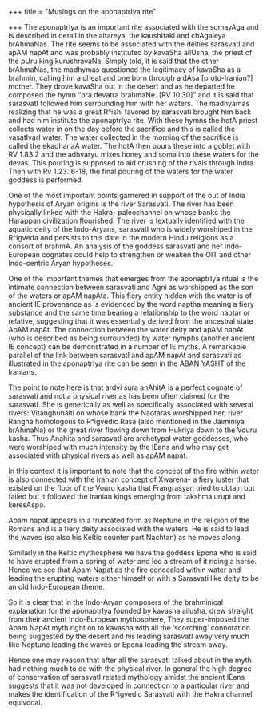 +++
title = "Musings on the aponaptrIya rite"

+++
The aponaptrIya is an important rite associated with the somayAga and is
described in detail in the aitareya, the kaushItaki and chAgaleya
brAhmaNas. The rite seems to be associated with the deities sarasvatI
and apAM napAt and was probably instituted by kavaSha ailUsha, the
priest of the pUru king kurushravaNa. Simply told, it is said that the
other brAhmaNas, the madhymas questioned the legitimacy of kavaSha as a
brahmin, calling him a cheat and one born through a dAsa
\[proto-Iranian?\] mother. They drove kavaSha out in the desert and as
he departed he composed the hymn “pra devatra brahmaNe..\[RV 10.30\]”
and it is said that sarasvatI followed him surrounding him with her
waters. The madhyamas realizing that he was a great R^ishi favored by
sarasvati brought him back and had him institute the aponaptrIya rite.
With these hymns the hotA priest collects water in on the day before the
sacrifice and this is called the vasatIvarI water. The water collected
in the morning of the sacrifice is called the ekadhanaA water. The hotA
then pours these into a goblet with RV 1.83.2 and the adhvaryu mixes
honey and soma into these waters for the devas. This pouring is supposed
to aid crushing of the rivals through indra. Then with Rv 1.23.16-18,
the final pouring of the waters for the water goddess is performed.

One of the most important points garnered in support of the out of India
hypothesis of Aryan origins is the river Sarasvati. The river has been
physically linked with the Hakra- paleochannel on whose banks the
Harappan civilization flourished. The river is textually identified with
the aquatic deity of the Indo-Aryans, sarasvatI who is widely worshiped
in the R^igveda and persists to this date in the modern Hindu religions
as a consort of brahmA. An analysis of the goddess sarasvatI and her
Indo-European cognates could help to strengthen or weaken the OIT and
other Indo-centric Aryan hypotheses.

One of the important themes that emerges from the aponaptrIya ritual is
the intimate connection between sarasvati and Agni as worshipped as the
son of the waters or apAM napAta. This fiery entity hidden with the
water is of ancient IE provenance as is evidenced by the word naptha
meaning a fiery substance and the same time bearing a relationship to
the word naptar or relative, suggesting that it was essentially derived
from the ancestral state ApAM napAt. The connection between the water
deity and apAM napAt (who is described as being surrounded) by water
nymphs (another ancient IE concept) can be demonstrated in a number of
IE myths. A remarkable parallel of the link between sarasvatI and apAM
napAt and sarasvati as illustrated in the aponaptrIya rite can be seen
in the ABAN YASHT of the Iranians.

The point to note here is that ardvi
sura anAhitA is a perfect cognate of sarasvati and not a physical river
as has been often claimed for the sarasvatI. She is generically as well
as specifically associated with several rivers: Vitanghuhaiti on whose
bank the Naotaras worshipped her, river Rangha homologous to R^igvedic
Rasa (also mentioned in the Jaiminiya brAhmaNa) or the great river
flowing down from Hukriya down to the Vouru kasha. Thus Anahita and
sarasvatI are archetypal water goddesses, who were worshiped with much
intensity by the IEans and who may get associated with physical rivers
as well as apAM napat. 

In this context it is important to note that the
concept of the fire within water is also connected with the Iranian
concept of Xwarena- a fiery luster that existed on the floor of the
Vouru kasha that Frangrasyan tried to obtain but failed but it followed
the Iranian kings emerging from takshma urupi and keresAspa. 

Apam napat
appears in a truncated form as Neptune in the religion of the Romans and
is a fiery deity associated with the waters. He is said to lead the
waves (so also his Keltic counter part Nachtan) as he moves along.

Similarly in the Keltic mythosphere we have the goddess Epona who is
said to have erupted from a spring of water and led a stream of it
riding a horse. Hence we see that Apam Napat as the fire concealed
within water and leading the erupting waters either himself or with a
Sarasvati like deity to be an old Indo-European theme. 

So it is clear
that in the Indo-Aryan composers of the brahminical explanation for the
aponaptrIya founded by kavasha ailusha, drew straight from their ancient
Indo-European mythosphere, They super-imposed the Apam NapAt myth right
on to kavasha with all the ‘scorching’ connotation being suggested by
the desert and his leading sarasvatI away very much like Neptune leading
the waves or Epona leading the stream away.

Hence one may reason that
after all the sarasvatI talked about in the myth had nothing much to do
with the physical river. In general the high degree of conservation of
sarasvatI related mythology amidst the ancient IEans suggests that it
was not developed in connection to a particular river and makes the
identification of the R^igvedic Sarasvati with the Hakra channel
equivocal.
